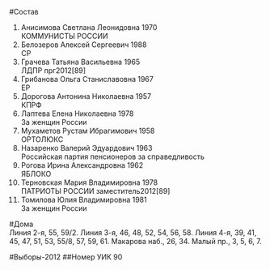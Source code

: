 #Состав
1. Анисимова Светлана Леонидовна 1970   
    КОММУНИСТЫ РОССИИ
2. Белозеров Алексей Сергеевич 1988   
    СР
3. Грачева Татьяна Васильевна 1965   
    ЛДПР
    прг2012[89]
4. Грибанова Ольга Станиславовна 1967   
    ЕР
5. Дорогова Антонина Николаевна 1957   
    КПРФ
6. Лаптева Елена Николаевна 1978   
    За женщин России
7. Мухаметов Рустам Ибрагимович 1958   
    ОРТОЛЮКС
8. Назаренко Валерий Эдуардович 1963   
    Российская партия пенсионеров за справедливость
9. Рогова Ирина Александровна 1962   
    ЯБЛОКО
10. Терновская Мария Владимировна 1978   
    ПАТРИОТЫ РОССИИ
    заместитель2012[89]
11. Томилова Юлия Владимировна 1981   
    За женщин России

#Дома  
Линия  2-я,     55, 59/2. Линия  3-я,     46, 48, 52, 54, 56, 58. Линия  4-я,     39, 41, 45, 47, 51, 53, 55/8, 57, 59, 61. Макарова наб.,     26, 34. Малый пр.,     3, 5, 6, 7.

#Выборы-2012
##Номер УИК
90
